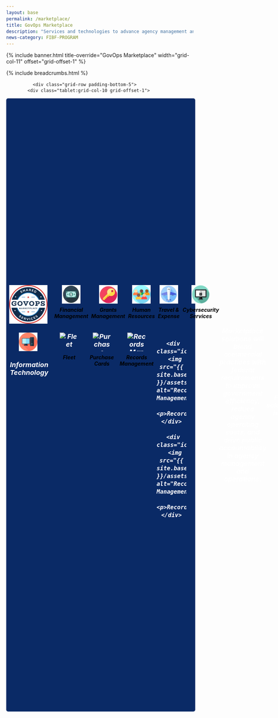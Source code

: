 ```yaml
---
layout: base
permalink: /marketplace/
title: GovOps Marketplace
description: "Services and technologies to advance agency management and operations"
news-category: FIBF-PROGRAM
---
```

<style>
  a.green-link {
    color: #D83933; /* Green color */
  }
</style>

{% include banner.html title-override="GovOps Marketplace" width="grid-col-11" offset="grid-offset-1" %}

<div class="grid-container">
    <div class="grid-row grid-gap">
            <div class="tablet:grid-col-10 tablet:grid-offset-1 padding-top-1">
            {% include breadcrumbs.html %}
            </div>
    </div>
</div>
<section class="pm" id="govops-marketplace">
    <div class="grid-container">

<!-- chop start -->
  
              <div class="grid-row padding-bottom-5">
            <div class="tablet:grid-col-10 grid-offset-1">
<style>

.govops-container {
    display: flex;
    align-items: center; /* Vertically aligns the text and image */
    gap: 20px; /* Adds spacing between the image and text */
}

.govops-logo {
    width: 100px; /* Adjust based on your logo size */
    height: auto;
}

.govops-text {
    flex: 1; /* Allows text to take up remaining space */
}

.rectangle {
       
  background-color: #0A2A66;  /* Dark blue */
  color: #fff;               /* White text (if desired) */
    padding: 10px;
            width: 97%;
     font-size: 18px;
            font-weight: bold;
            font-style: italic;
            text-align: center;
  padding: 10px;
  border-radius: 5px;
  display: flex;
  align-items: center; /* Ensures both flag and text are vertically centered */
 
        }

.rectangle img {
margin-right: 5px;

}
  
     .icon-container {
            display: flex;
            justify-content: center;
            gap: 20px;
            flex-wrap: wrap;
            margin-top: 20px;
        }
        .icon {
            text-align: center;
        }
        .icon img {
            width: 50px;
            height: 50px;
            transition: transform 0.6s ease-in-out;
        }
        .icon img:hover {
            transform: rotateY(180deg);
        }
        .icon p {
            margin-top: 5px;
            font-size: 14px;
            color: black;
        }

</style>

  <div class="rectangle">

    <IMG SRC="/assets/images/icon_us_flag_64.png">
        In order to improve the way government delivers services externally, we must aggressively reform the way government delivers services internally.
    </div>    

<BR>



<STYLE>

.govops-grid {
  display: grid;
  grid-template-columns: auto 1fr;   /* Left column for the seal/IT, right column for icons */
  grid-template-rows: auto auto;      /* Two rows: top row for first set, bottom row for second set */
  gap: 1rem;                         /* Space between grid cells */
  align-items: start;
}

/* Left Column */
.govops-seal {
  grid-column: 1;
  grid-row: 1;
  justify-self: center; /* Center the seal horizontally */
}

.it-icon {
  grid-column: 1;
  grid-row: 2;
  justify-self: center; /* Center the IT icon horizontally */
}



/* Right Column (Icons) */
/* Both rows will share the same grid structure so that each column aligns */
.top-icons,
.bottom-icons {
  grid-column: 2;
  display: grid;
  grid-template-columns: repeat(5, 1fr); /* 5 columns for 5 icons */
  gap: 1rem;
}

.top-icons {
  grid-row: 1;
}

.bottom-icons {
  grid-row: 2;
}

/* Icon styling */
.icon {
  text-align: center;
  font-weight: bold;
}

.icon img {
  max-width: 50px; /* Adjust as needed */
  display: block;
  margin: 0 auto 0.5rem;
}

/* Optional: Placeholder styling (if needed) */
.placeholder {
  visibility: hidden;
}


  .govops-seal img {
  width: 100px;
  height: auto;
}

.it-icon img {
  width: 50px;
  height: auto;
}
  

</STYLE>


<STYLE>

.govops-grid {
  display: grid;
  grid-template-columns: auto 1fr;  /* Left col for seal/IT, right col for icons */
  grid-template-rows: auto auto;    /* Top row for seal & top icons, bottom row for IT & bottom icons */
  gap: 1rem;
  align-items: start;               /* Top-align rows */
}

/* Center the entire seal container in its grid cell */
.govops-seal {
  grid-column: 1;
  grid-row: 1;
  display: flex;
  flex-direction: column;   /* Stack image/text (if any) vertically */
  align-items: center;      /* Center horizontally */
  justify-content: center;  /* If you want vertical centering within the cell */
}

.govops-seal img {
  width: 115px;  /* GovOps seal at 115px wide */
  height: auto;
  margin-bottom: 0.5rem;
}

/* IT icon directly under the seal, also centered */
.it-icon {
  grid-column: 1;
  grid-row: 2;
  display: flex;
  flex-direction: column;   /* Stack image + text */
  align-items: center;      /* Center horizontally */
  justify-content: center;
  text-align: center;       /* Ensures the text is also centered */
  font-weight: bold;
}

.it-icon img {
  width: 50px;   /* IT icon at 50px wide */
  height: auto;
  margin-bottom: 0.5rem;
}

/* Right column: top icons and bottom icons each as a grid */
.top-icons,
.bottom-icons {
  grid-column: 2;        /* Right column */
  display: grid;
  grid-template-columns: repeat(5, 1fr); /* 5 icons across */
  gap: 0.5rem;
}

.top-icons {
  grid-row: 1;  /* Top row of icons */
}
.bottom-icons {
  grid-row: 2;  /* Bottom row of icons */
}

.icon {
  text-align: center;
  font-weight: bold;
}

.icon img {
  max-width: 50px; /* Adjust as needed for all right-side icons */
  display: block;
  margin: 0 auto 0.5rem;
}


</STYLE>


<span class="govops-container">
<div class="govops-grid">
  <!-- Top-left: GovOps Seal -->
  <div class="govops-seal">
    <img 
      src="/assets/images/marketplace/icon_govops.jpg" 
      alt="GovOps Shared Services Marketplace"
    >
    <!-- If you need text for the seal, you could put it here -->
  </div>

  <!-- Top-right: Row of icons (Financial, Grants, etc.) -->
  <div class="top-icons">
    <div class="icon">
      <img src="/assets/images/fibf/icons/icon.corefm.webp" alt="Financial Management">
      <p>Financial<br>Management</p>
    </div>
    <div class="icon">
      <img src="/assets/images/fibf/icons/icon.grants.webp" alt="Grants Management">
      <p>Grants<br>Management</p>
    </div>
    <div class="icon">
      <img src="/assets/images/fibf/icons/icon.hr.webp" alt="Human Resources">
      <p>Human<br>Resources</p>
    </div>
    <div class="icon">
      <img src="/assets/images/fibf/icons/icon.travel.webp" alt="Travel & Expense">
      <p>Travel &<br>Expense</p>
    </div>
    <div class="icon">
      <img src="/assets/images/fibf/icons/icon.cyber.webp" alt="Cybersecurity Services">
      <p>Cybersecurity<br>Services</p>
    </div>
  </div>

  <!-- Bottom-left: IT icon (centered under seal) -->
  <div class="it-icon">
    <img 
      src="/assets/images/fibf/icons/icon.computer.webp" 
      alt="Information Technology"
    >
    <p>Information<br>Technology</p>
  </div>

  <!-- Bottom-right: Second row of icons (Fleet, Purchase Cards, etc.) -->
  <div class="bottom-icons">
    <div class="icon">
      <img src="{{ site.baseurl }}/assets/images/fibf/icons/car.icon.webp" alt="Fleet">
      <p>Fleet</p>
    </div>
    <div class="icon">
      <img src="{{ site.baseurl }}/assets/images/fibf/icons/icon.smartpay.webp" alt="Purchase Cards">
      <p>Purchase<br>Cards</p>
    </div>
    <!-- Add more icons or placeholders here as needed -->
    <div class="icon">
      <img src="{{ site.baseurl }}/assets/images/fibf/icons/icon.erm.webp" alt="Records Management">
      <p>Records<br>Management</p>
    </div>

     <div class="icon">
      <img src="{{ site.baseurl }}/assets/images/fibf/icons/icon.erm.webp" alt="Records Management">
      <p>Records<br>Management</p>
    </div>

     <div class="icon">
      <img src="{{ site.baseurl }}/assets/images/fibf/icons/icon.erm.webp" alt="Records Management">
      <p>Records<br>Management</p>
    </div>
  
  </div>
</div>
</SPAN>

<hr>

 
 <p class="govops-text">
Marketplace solutions will blend commercial practices with federal requirements to improve government efficiency, reduce agency operating costs, and drive public accountability in agency management and operations. 
  
<P><B>Find solutions here:</B></P>
   <span style="display: block; height: 8px;"></span>
 <div class="icon-container">
        <div class="icon">
          <a href="{{site.baseurl}}/marketplace/qsmo-ffm/" class="margin-bottom-2 grid-col-4 text-center text-no-underline text-black text-bold line-height-sans-2 font-body-3xs" title="">
          <img src="{{ site.baseurl }}/assets/images/fibf/icons/icon.corefm.webp" alt="Icon 1"><p>Financial<BR>Management</p></a></div>
        <div class="icon">
           <a href="{{site.baseurl}}/marketplace/qsmo-grm/" class="margin-bottom-2 grid-col-4 text-center text-no-underline text-black text-bold line-height-sans-2 font-body-3xs" title="">
          <img src="{{ site.baseurl }}/assets/images/fibf/icons/icon.grants.webp" alt="Icon 2"><p>Grants<BR>Management</p></a></div>
        <div class="icon">
           <a href="{{site.baseurl}}/marketplace/qsmo-hcm/" class="margin-bottom-2 grid-col-4 text-center text-no-underline text-black text-bold line-height-sans-2 font-body-3xs" title=""><img src="{{ site.baseurl }}/assets/images/fibf/icons/icon.hr.webp" alt="Icon 3"><p>Human<BR>Resources</p></a></div>
        <div class="icon">
          <a href="{{site.baseurl}}/marketplace/ess-trt2/" class="margin-bottom-2 grid-col-4 text-center text-no-underline text-black text-bold line-height-sans-2 font-body-3xs" title=""><img src="{{ site.baseurl }}/assets/images/fibf/icons/icon.travel.webp" alt="Icon 4"><p>Travel &<BR>Expense</p></a></div>
        <div class="icon">
          <a href="{{site.baseurl}}/marketplace/qsmo-cyb/" class="margin-bottom-2 grid-col-4 text-center text-no-underline text-black text-bold line-height-sans-2 font-body-3xs" title=""><img src="{{ site.baseurl }}/assets/images/fibf/icons/icon.cyber.webp" alt="Icon 5"><p>Cybersecurity<BR>Services</p></a></div>
        <div class="icon">
          <a href="{{site.baseurl}}/marketplace/ess-eis/" class="margin-bottom-2 grid-col-4 text-center text-no-underline text-black text-bold line-height-sans-2 font-body-3xs" title=""><img src="{{ site.baseurl }}/assets/images/fibf/icons/icon.computer.webp" alt="Icon 6"><p>Information<BR>Technology</p></a></div>
        <div class="icon">
          <a href="{{site.baseurl}}/marketplace/ess-fleet/" class="margin-bottom-2 grid-col-4 text-center text-no-underline text-black text-bold line-height-sans-2 font-body-3xs" title=""><img src="{{ site.baseurl }}/assets/images/fibf/icons/car.icon.webp" alt="Icon 7"><p>Fleet</p></a></div>
        <div class="icon">
           <a href="{{site.baseurl}}/marketplace/ess-smartpay/" class="margin-bottom-2 grid-col-4 text-center text-no-underline text-black text-bold line-height-sans-2 font-body-3xs" title=""><img src="{{ site.baseurl }}/assets/images/fibf/icons/icon.smartpay.webp" alt="Icon 8"><p>Purchase<BR>Cards</p></a></div>
        <div class="icon">
          <a href="{{site.baseurl}}/marketplace/ess-erm/" class="margin-bottom-2 grid-col-4 text-center text-no-underline text-black text-bold line-height-sans-2 font-body-3xs" title=""><img src="{{ site.baseurl }}/assets/images/fibf/icons/icon.erm.webp" alt="Icon 9"><p>Records<BR>Management</p></a></div>
    </div>


     The marketplace will deliver shared expertise and modern, secure technologies to agency management functions such as Accounting/Finance, Grants, Human Resources, Travel, Real Property, and Information Technology / Cybersecurity. An efficient management ecosystem will deliver a public-focused, accountable, performance-driven approach to agency operations that restores focus on the administration's priorities and improves mission delivery in service to the American taxpayer.
    </p>


            </div>
        </div>

       
            
 
     
        </div>


 
</section>
